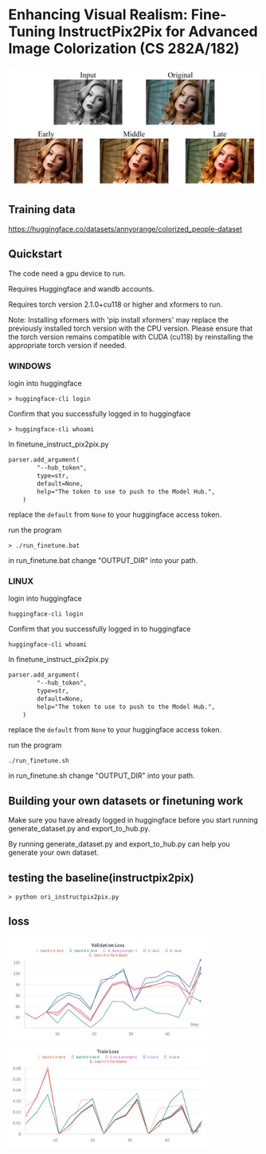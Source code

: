 # Enhancing Visual Realism: Fine-Tuning InstructPix2Pix for Advanced Image Colorization (CS 282A/182)
![image](https://github.com/AllenAnZifeng/DeepLearning282/blob/main/stages.png)

## Training data

https://huggingface.co/datasets/annyorange/colorized_people-dataset

## Quickstart
The code need a gpu device to run.

Requires Huggingface and wandb accounts.

Requires torch version 2.1.0+cu118 or higher and xformers to run.

Note: Installing xformers with 'pip install xformers' may replace the previously installed torch version with the CPU version. Please ensure that the torch version remains compatible with CUDA (cu118) by reinstalling the appropriate torch version if needed.

### WINDOWS
login into huggingface
```
> huggingface-cli login    
```
Confirm that you successfully logged in to huggingface
```
> huggingface-cli whoami 
```
In finetune_instruct_pix2pix.py 

```
parser.add_argument(
        "--hub_token",
        type=str,
        default=None,
        help="The token to use to push to the Model Hub.",
    )
```
replace the `default` from `None` to your huggingface access token.

run the program
```
> ./run_finetune.bat   
```
in run_finetune.bat change "OUTPUT_DIR" into your path.

### LINUX
login into huggingface
```
huggingface-cli login    
```
Confirm that you successfully logged in to huggingface
```
huggingface-cli whoami 
```

In finetune_instruct_pix2pix.py 

```
parser.add_argument(
        "--hub_token",
        type=str,
        default=None,
        help="The token to use to push to the Model Hub.",
    )
```
replace the `default` from `None` to your huggingface access token.

run the program
```
./run_finetune.sh
```
in run_finetune.sh change "OUTPUT_DIR" into your path.

## Building your own datasets or finetuning work

Make sure you have already logged in huggingface before you start running generate_dataset.py and export_to_hub.py.

By running generate_dataset.py and export_to_hub.py can help you generate your own dataset.

## testing the baseline(instructpix2pix)

```
> python ori_instructpix2pix.py
```
## loss

<p float="left">
  <img src="https://github.com/AllenAnZifeng/DeepLearning282/blob/main/W%26B%20Chart%202023_11_29%2023_04_53.png" width="400" />
  <img src="https://github.com/AllenAnZifeng/DeepLearning282/blob/main/W%26B%20Chart%202023_11_29%2023_05_08.png" width="400" />
</p>
